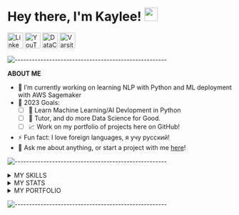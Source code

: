 # Hey there, I'm Kaylee! <img src="https://raw.githubusercontent.com/MartinHeinz/MartinHeinz/master/wave.gif" width="30px">

[<img title="Linkedin" height=35px src="https://cdn.jsdelivr.net/gh/devicons/devicon/icons/linkedin/linkedin-original.svg" />][Linkedin]
[<img title="YouTube Tutorials" height=35px src="https://upload.wikimedia.org/wikipedia/commons/thumb/9/96/YouTube_social_red_squircle_%282017%29.svg/1024px-YouTube_social_red_squircle_%282017%29.svg.png" />][YouTube]
[<img title="DataCamp Learning" height=35px src="https://coursereport-s3-production.global.ssl.fastly.net/uploads/school/logo/244/original/Profile_Picture__3_.jpg" />][DataCamp]
[<img title="Varsity Tutoring" height=35px src="https://i.vimeocdn.com/portrait/63434625_640x640" />][VarsityTutors]

<!-- Not used 
[<img title="StackOverflow" height=35px src="https://upload.wikimedia.org/wikipedia/commons/e/ef/Stack_Overflow_icon.svg" />][StackOverflow]
-->

![-----------------------------------------------------](
https://raw.githubusercontent.com/andreasbm/readme/master/assets/lines/aqua.png)

**ABOUT ME**

- 🌱 I’m currently working on learning NLP with Python and ML deployment with AWS Sagemaker
- 🥅 2023 Goals: 
  - [ ] 🤖 Learn Machine Learning/AI Devlopment in Python
  - [ ] 🧡 Tutor, and do more Data Science for Good.
  - [ ] 📈 Work on my portfolio of projects here on GitHub!
- ⚡ Fun fact: I love foreign languages, я учу русский!
- 💬 Ask me about anything, or start a project with me [here](https://github.com/KayleeDavisGithub/KayleeDavisGithub/issues)!

![-----------------------------------------------------](
https://raw.githubusercontent.com/andreasbm/readme/master/assets/lines/aqua.png)

<details>
  <summary>MY SKILLS </summary>

<div align="center"><i>Languages and Databases ordered by proficiency (highest to lowest)</i><div/>


<div align="center"><b>Languages</b><div/>

<img alt="R" title="R" width="35px" src="https://cdn.jsdelivr.net/gh/devicons/devicon/icons/r/r-original.svg" />
<img alt="LaTeX" title="LaTeX" width="35px" src="https://cdn.jsdelivr.net/gh/devicons/devicon/icons/latex/latex-original.svg" />
<img alt="Python" title="Python" width="35px" src="https://cdn.jsdelivr.net/gh/devicons/devicon/icons/python/python-original.svg" />
<img alt="Markdown" title="Markdown" width="35px" src="https://cdn.jsdelivr.net/gh/devicons/devicon/icons/markdown/markdown-original.svg" />
<img alt="CSS3" title="CSS3" width="35px" src="https://cdn.jsdelivr.net/gh/devicons/devicon/icons/css3/css3-original.svg" />

<div align="center"><b>Packages, Frameworks, and Libraries</b><div/>

<img alt="rmarkdown" title="rmarkdown" width="35px" src="https://pkgs.rstudio.com/rmarkdown/reference/figures/logo.png" />
<img alt="ggplot2" title="ggplot2" width="35px" src="https://ggplot2.tidyverse.org/logo.png" />
<img alt="dplyr" title="dplyr" width="35px" src="https://dplyr.tidyverse.org/logo.png" />
<img alt="stringr" title="stringr" width="35px" src="https://stringr.tidyverse.org/logo.png" />
<img alt="numpy" title="numpy" width="35px" src="https://raw.githubusercontent.com/numpy/numpy/241c905c464a29c7b25858d57ea1a43131848530/branding/logo/logomark/numpylogoicon.svg" />
<img alt="pandas" title="pandas" width="35px" src="https://cdn.jsdelivr.net/gh/devicons/devicon/icons/pandas/pandas-original.svg" />

<div align="center"><b>Databases</b><div/>

<img alt="Snowflake" title="Snowflake" width="35px" src="https://www.vectorlogo.zone/logos/snowflake/snowflake-icon.svg" />
<img alt="Teradata" title="Teradata" width="35px" src="https://img.icons8.com/color/480/teradata.png" />
<img alt="MySQL" title="MySQL" width="35px" src="https://cdn.jsdelivr.net/gh/devicons/devicon/icons/mysql/mysql-original.svg" />
<img alt="SQLite" title="SQLite" width="35px" src="https://cdn.jsdelivr.net/gh/devicons/devicon/icons/sqlite/sqlite-original.svg" />
<img alt="Microsoft Azure SQL" title="Microsoft Azure SQL" width="35px" src="https://code.benco.io/icon-collection/azure-docs/sql-database.svg" />

<div align="center"><b>IDE's and Code Editors</b><div/>

<img alt="RStudio" title="RStudio" width="35px" src="https://cdn.jsdelivr.net/gh/devicons/devicon/icons/rstudio/rstudio-original.svg" />
<img alt="TeXMaker" title="TeXMaker" width="35px" src="https://upload.wikimedia.org/wikipedia/commons/e/e0/TeXmaker_New_Logo.svg" />
<img alt="Visual Studio Code" title="Visual Studio Code" width="35px" src="https://cdn.jsdelivr.net/gh/devicons/devicon/icons/vscode/vscode-original.svg" />

<div align="center"><b>Tools</b><div/>

<img alt="Tableau" title="Tableau" width="35px" src="https://cdn.worldvectorlogo.com/logos/tableau-software.svg" />
<img alt="Power BI" title="Power BI" width="35px" src="https://powerbi.microsoft.com/pictures/application-logos/svg/powerbi.svg" />
<img alt="Slack" title="Slack" width="35px" src="https://cdn.jsdelivr.net/gh/devicons/devicon/icons/slack/slack-original.svg" />
<img alt="Git" title="Git" width="35px" src="https://cdn.jsdelivr.net/gh/devicons/devicon/icons/git/git-original.svg" />
<img alt="GitHub" title="GitHub" width="35px"  src="https://cdn.jsdelivr.net/gh/devicons/devicon/icons/github/github-original.svg">
<img alt="Jira" title="Jira" width="35px" src="https://cdn.jsdelivr.net/gh/devicons/devicon/icons/jira/jira-original.svg" />

</details>

<details>
  <summary>MY STATS</summary>  

<p align="center">
  <a href="https://github.com/developernaimul/github-readme-activity-graph"><img alt="Kaylee Davis' Activity Graph" src="https://activity-graph.herokuapp.com/graph?username=KayleeDavisGithub&bg_color=0D1117&color=5BCDEC&line=5BCDEC&point=FFFFFF&hide_border=true" /></a><br />
</p>

<p align="center">
  <a href="https://github.com/KayleeDavisGitHub"><img width="42%" src="https://github-readme-stats.vercel.app/api?username=KayleeDavisGitHub&show_icons=true&include_all_commits=true&count_private=true&theme=react&hide_border=true&layout=compact&bg_color=0D1117" /></a>
    <a href="https://github.com/KayleeDavisGitHub"><img src="https://github-readme-stats.vercel.app/api/top-langs/?username=KayleeDavisGitHub&layout=compact&langs_count=6&theme=react&hide_border=true&bg_color=0D1117" /></a><br />
</p>

<p align="center">
  <a href="https://github.com/developernaimul/github-readme-streak-stats">
  <img title="🔥 Get streak stats for your profile at git.io/streak-stats" alt="Kaylee Davis' streak" src="https://github-readme-streak-stats.herokuapp.com/?user=KayleeDavisGithub&theme=black-ice&hide_border=true&stroke=0000&background=060A0CD0" /></a> 
</p>

</details>

<details>
  <summary>MY PORTFOLIO</summary>  

- 📖 [Introduction to Data Science with R](https://github.com/KayleeDavisGitHub/Graduate_Methods_Handbook/blob/master/Methods.Handbook.pdf) - Book in Progress
- More coming soon!

</details>

![-----------------------------------------------------](
https://raw.githubusercontent.com/andreasbm/readme/master/assets/lines/aqua.png)


<!-- Socials links -->
[Linkedin]: https://www.linkedin.com/in/KayleeDavisIN
[YouTube]: https://www.youtube.com/channel/UCPUL4sOelS0f3Q-u7Ld29Ew?sub_confirmation=1
[DataCamp]: https://www.datacamp.com/profile/KayleeDavis
[VarsityTutors]: https://www.varsitytutors.com/tutors/878785440
[StackOverflow]: https://stackoverflow.com/users/9367791
